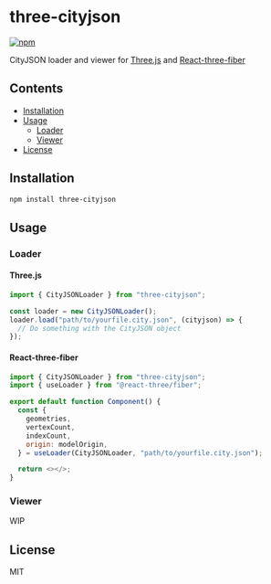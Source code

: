 # three-cityjson

[![npm](https://img.shields.io/npm/v/three-cityjson)](https://www.npmjs.com/package/three-cityjson)

CityJSON loader and viewer for [Three.js](https://threejs.org/) and [React-three-fiber](https://github.com/pmndrs/react-three-fiber)

## Contents

- [Installation](#installation)
- [Usage](#usage)
  - [Loader](#loader)
  - [Viewer](#viewer)
- [License](#license)

## Installation

```bash
npm install three-cityjson
```

## Usage

### Loader

#### Three.js

```javascript
import { CityJSONLoader } from "three-cityjson";

const loader = new CityJSONLoader();
loader.load("path/to/yourfile.city.json", (cityjson) => {
  // Do something with the CityJSON object
});
```

#### React-three-fiber

```javascript
import { CityJSONLoader } from "three-cityjson";
import { useLoader } from "@react-three/fiber";

export default function Component() {
  const {
    geometries,
    vertexCount,
    indexCount,
    origin: modelOrigin,
  } = useLoader(CityJSONLoader, "path/to/yourfile.city.json");

  return <></>;
}
```

### Viewer

WIP

## License

MIT
